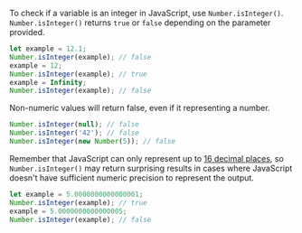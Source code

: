 To check if a variable is an integer in JavaScript, use `Number.isInteger()`.
`Number.isInteger()` returns `true` or `false` depending on the parameter provided.

```javascript
let example = 12.1;
Number.isInteger(example); // false
example = 12;
Number.isInteger(example); // true
example = Infinity;
Number.isInteger(example); // false
```

Non-numeric values will return false, even if it representing a number.

```javascript
Number.isInteger(null); // false
Number.isInteger('42'); // false
Number.isInteger(new Number(5)); // false
```

Remember that JavaScript can only represent up to [16 decimal places](https://stackoverflow.com/questions/54800022/why-max-digits-with-decimal-in-javascript-are-only-16), so `Number.isInteger()` may return surprising results in cases where JavaScript doesn't have sufficient numeric precision to represent the output.

```javascript
let example = 5.0000000000000001;
Number.isInteger(example); // true
example = 5.0000000000000005;
Number.isInteger(example); // false
```
